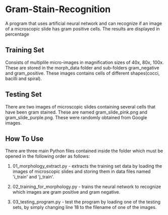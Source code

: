 # Gram-Stain-Recognition
A program that uses artificial neural network and can recognize if an image of a microscopic slide has gram positive cells. The results are displayed in percentage

## Training Set
Consists of multiplile micro-images in magnification sizes of 40x, 80x, 100x. These are stored in the morph_data folder and sub-folders gram_negative and gram_positive. These images contains cells of different shapes(cocci, bacilli and spiral).

## Testing Set
There are two images of microscopic slides containing several cells that have been gram stained. These are named gram_slide_pink.png and gram_slide_purple.png. These were randomly obtained from Google images.

## How To Use
There are three main Python files contained inside the folder which must be opened in the following order as follows:

1) 01_morphology_extract.py - extracts the training set data by loading the images of microscopic slides and storing them in data files named 'i_train' and 'j_train'.

2) 02_training_for_morphology.py - trains the neural network to recognize which images are gram positive and gram negative.

3) 03_testing_program.py - test the program by loading one of the testing sets, by simply changing line 18 to the filename of one of the images.
